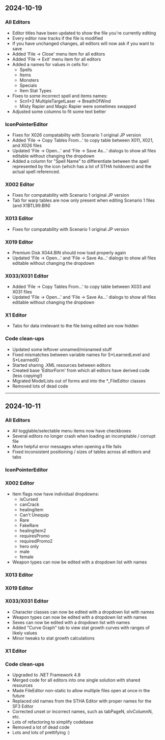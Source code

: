 ## 2024-10-19

### All Editors
- Editor titles have been updated to show the file you're currently editing
- Every editor now tracks if the file is modified
- If you have unchanged changes, all editors will now ask if you want to save
- Added 'File -> Close' menu item for all editors
- Added 'File -> Exit' menu item for all editors
- Added a names for values in cells for:
    - Spells
    - Items
    - Monsters
    - Specials
    - Item Stat Types
- Fixes to some incorrect spell and items names:
    - Scn1+2 MultipleTargetLaser -> BreathOfWind
    - Misty Rapier and Magic Rapier were sometimes swapped
- Adjusted some columns to fit some text better

### IconPointerEditor
- Fixes for X026 compatability with Scenario 1 original JP version
- Added 'File -> Copy Tables From...' to copy table between X011, X021, and X026 files
- Updated 'File -> Open...' and 'File -> Save As...' dialogs to show all files editable without changing the dropdown
- Added a column for "Spell Name" to differentiate between the spell represented by the icon (which has a lot of STHA holdovers) and the actual spell referenced.

### X002 Editor
- Fixes for compatability with Scenario 1 original JP version
- Tab for warp tables are now only present when editing Scenario 1 files (and X1BTL99.BIN)

### X013 Editor
- Fixes for compatability with Scenario 1 original JP version

### X019 Editor
- Premium Disk X044.BIN should now load properly again
- Updated 'File -> Open...' and 'File -> Save As...' dialogs to show all files editable without changing the dropdown

### X033/X031 Editor
- Added 'File -> Copy Tables From...' to copy table between X033 and X031 files
- Updated 'File -> Open...' and 'File -> Save As...' dialogs to show all files editable without changing the dropdown

### X1 Editor
- Tabs for data irrelevant to the file being edited are now hidden

### Code clean-ups
- Updated some leftover unnamed/misnamed stuff
- Fixed mismatches between variable names for S\*LearnedLevel and S\*LearnedID
- Started sharing .XML resources between editors
- Created base 'EditorForm' from which all editors have derived code (less copying!)
- Migrated ModelLists out of forms and into the \*\_FileEditor classes
- Removed lots of dead code

---

## 2024-10-11

### All Editors
- All togglable/selectable menu items now have checkboxes
- Several editors no longer crash when loading an incomptable / corrupt file
- More helpful error messages when opening a file fails
- Fixed inconsistent positioning / sizes of tables across all editors and tabs

### IconPointerEditor

### X002 Editor
- Item flags now have individual dropdowns:
    - isCursed
    - canCrack
    - healingItem
    - Can't Unequip
    - Rare
    - FakeRare
    - healingItem2
    - requiresPromo
    - requiredPromo2
    - hero only
    - male
    - female
- Weapon types can now be edited with a dropdown list with names

### X013 Editor

### X019 Editor

### X033/X031 Editor
- Character classes can now be edited with a dropdown list with names
- Weapon types can now be edited with a dropdown list with names
- Sexes can now be edited with a dropdown list with names
- Added "Curve Graph" tab to view stat growth curves with ranges of likely values
- Minor tweaks to stat growth calculations

### X1 Editor

### Code clean-ups
- Upgraded to .NET Framework 4.8
- Merged code for all editors into one single solution with shared resources
- Made FileEditor non-static to allow multiple files open at once in the future
- Replaced old names from the STHA Editor with proper names for the SF3 Editor
- Corrected unset or incorrect names, such as tabPageN, olvColumnN, etc.
- Lots of refactoring to simplify codebase
- Removed a lot of dead code
- Lots and lots of prettifying :)

